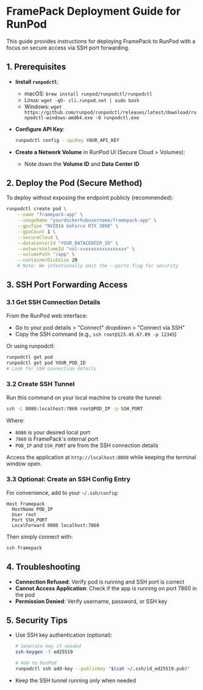 # FramePack Deployment Guide for RunPod

This guide provides instructions for deploying FramePack to RunPod with a focus on secure access via SSH port forwarding.

## 1. Prerequisites

- **Install `runpodctl`**:
  - macOS: `brew install runpod/runpodctl/runpodctl`
  - Linux: `wget -qO- cli.runpod.net | sudo bash`
  - Windows: `wget https://github.com/runpod/runpodctl/releases/latest/download/runpodctl-windows-amd64.exe -O runpodctl.exe`

- **Configure API Key**:
  ```bash
  runpodctl config --apiKey YOUR_API_KEY
  ```

- **Create a Network Volume** in RunPod UI (Secure Cloud > Volumes):
  - Note down the **Volume ID** and **Data Center ID**

## 2. Deploy the Pod (Secure Method)

To deploy without exposing the endpoint publicly (recommended):

```bash
runpodctl create pod \
    --name "framepack-app" \
    --imageName "yourdockerhubusername/framepack-app" \
    --gpuType "NVIDIA GeForce RTX 3090" \
    --gpuCount 1 \
    --secureCloud \
    --dataCenterId "YOUR_DATACENTER_ID" \
    --networkVolumeId "vol-xxxxxxxxxxxxxxxxx" \
    --volumePath "/app" \
    --containerDiskSize 20
    # Note: We intentionally omit the --ports flag for security
```

## 3. SSH Port Forwarding Access

### 3.1 Get SSH Connection Details

From the RunPod web interface:
- Go to your pod details > "Connect" dropdown > "Connect via SSH"
- Copy the SSH command (e.g., `ssh root@123.45.67.89 -p 12345`)

Or using runpodctl:
```bash
runpodctl get pod
runpodctl get pod YOUR_POD_ID
# Look for SSH connection details
```

### 3.2 Create SSH Tunnel

Run this command on your local machine to create the tunnel:

```bash
ssh -L 8080:localhost:7860 root@POD_IP -p SSH_PORT
```

Where:
- `8080` is your desired local port
- `7860` is FramePack's internal port
- `POD_IP` and `SSH_PORT` are from the SSH connection details

Access the application at `http://localhost:8080` while keeping the terminal window open.

### 3.3 Optional: Create an SSH Config Entry

For convenience, add to your `~/.ssh/config`:

```
Host framepack
  HostName POD_IP
  User root
  Port SSH_PORT
  LocalForward 8080 localhost:7860
```

Then simply connect with:
```bash
ssh framepack
```

## 4. Troubleshooting

- **Connection Refused**: Verify pod is running and SSH port is correct
- **Cannot Access Application**: Check if the app is running on port 7860 in the pod
- **Permission Denied**: Verify username, password, or SSH key

## 5. Security Tips

- Use SSH key authentication (optional):
  ```bash
  # Generate key if needed
  ssh-keygen -t ed25519
  
  # Add to RunPod
  runpodctl ssh add-key --publicKey "$(cat ~/.ssh/id_ed25519.pub)"
  ```
- Keep the SSH tunnel running only when needed